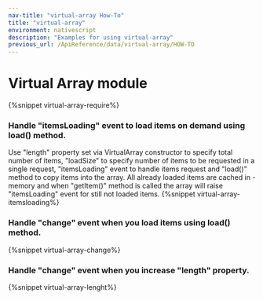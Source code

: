 ```yaml
---
nav-title: "virtual-array How-To"
title: "virtual-array"
environment: nativescript
description: "Examples for using virtual-array"
previous_url: /ApiReference/data/virtual-array/HOW-TO
---
```

# Virtual Array module
{%snippet virtual-array-require%}

### Handle "itemsLoading" event to load items on demand using load() method.
Use "length" property set via VirtualArray constructor to specify total number of items, 
"loadSize" to specify number of items to be requested in a single request, 
"itemsLoading" event to handle items request and "load()" method to copy items into the array.
All already loaded items are cached in -memory and when "getItem()" method is called
the array will raise "itemsLoading" event for still not loaded items.
{%snippet virtual-array-itemsloading%}

### Handle "change" event when you load items using load() method.
{%snippet virtual-array-change%}

### Handle "change" event when you increase "length" property.
{%snippet virtual-array-lenght%}

